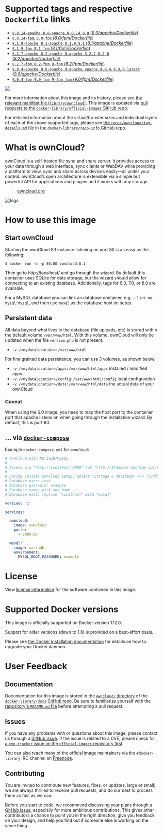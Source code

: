 # Supported tags and respective `Dockerfile` links

-	[`8.0.14-apache`, `8.0-apache`, `8.0.14`, `8.0` (*8.0/apache/Dockerfile*)](https://github.com/docker-library/owncloud/blob/94143a2da24c5f5ca90fede12cd5bb1aa5dc1f1a/8.0/apache/Dockerfile)
-	[`8.0.14-fpm`, `8.0-fpm` (*8.0/fpm/Dockerfile*)](https://github.com/docker-library/owncloud/blob/94143a2da24c5f5ca90fede12cd5bb1aa5dc1f1a/8.0/fpm/Dockerfile)
-	[`8.1.9-apache`, `8.1-apache`, `8.1.9`, `8.1` (*8.1/apache/Dockerfile*)](https://github.com/docker-library/owncloud/blob/94143a2da24c5f5ca90fede12cd5bb1aa5dc1f1a/8.1/apache/Dockerfile)
-	[`8.1.9-fpm`, `8.1-fpm` (*8.1/fpm/Dockerfile*)](https://github.com/docker-library/owncloud/blob/94143a2da24c5f5ca90fede12cd5bb1aa5dc1f1a/8.1/fpm/Dockerfile)
-	[`8.2.7-apache`, `8.2-apache`, `8-apache`, `8.2.7`, `8.2`, `8` (*8.2/apache/Dockerfile*)](https://github.com/docker-library/owncloud/blob/94143a2da24c5f5ca90fede12cd5bb1aa5dc1f1a/8.2/apache/Dockerfile)
-	[`8.2.7-fpm`, `8.2-fpm`, `8-fpm` (*8.2/fpm/Dockerfile*)](https://github.com/docker-library/owncloud/blob/94143a2da24c5f5ca90fede12cd5bb1aa5dc1f1a/8.2/fpm/Dockerfile)
-	[`9.0.4-apache`, `9.0-apache`, `9-apache`, `apache`, `9.0.4`, `9.0`, `9`, `latest` (*9.0/apache/Dockerfile*)](https://github.com/docker-library/owncloud/blob/94143a2da24c5f5ca90fede12cd5bb1aa5dc1f1a/9.0/apache/Dockerfile)
-	[`9.0.4-fpm`, `9.0-fpm`, `9-fpm`, `fpm` (*9.0/fpm/Dockerfile*)](https://github.com/docker-library/owncloud/blob/94143a2da24c5f5ca90fede12cd5bb1aa5dc1f1a/9.0/fpm/Dockerfile)

[![](https://badge.imagelayers.io/owncloud:latest.svg)](https://imagelayers.io/?images=owncloud:8.0.14-apache,owncloud:8.0.14-fpm,owncloud:8.1.9-apache,owncloud:8.1.9-fpm,owncloud:8.2.7-apache,owncloud:8.2.7-fpm,owncloud:9.0.4-apache,owncloud:9.0.4-fpm)

For more information about this image and its history, please see [the relevant manifest file (`library/owncloud`)](https://github.com/docker-library/official-images/blob/master/library/owncloud). This image is updated via [pull requests to the `docker-library/official-images` GitHub repo](https://github.com/docker-library/official-images/pulls?q=label%3Alibrary%2Fowncloud).

For detailed information about the virtual/transfer sizes and individual layers of each of the above supported tags, please see [the `repos/owncloud/tag-details.md` file](https://github.com/docker-library/repo-info/blob/master/repos/owncloud/tag-details.md) in [the `docker-library/repo-info` GitHub repo](https://github.com/docker-library/repo-info).

# What is ownCloud?

ownCloud is a self-hosted file sync and share server. It provides access to your data through a web interface, sync clients or WebDAV while providing a platform to view, sync and share across devices easily—all under your control. ownCloud’s open architecture is extensible via a simple but powerful API for applications and plugins and it works with any storage.

> [owncloud.org](https://owncloud.org/)

![logo](https://raw.githubusercontent.com/docker-library/docs/9d36b4ed7cabc35dbd3849272ba2bd7abe482172/owncloud/logo.png)

# How to use this image

## Start ownCloud

Starting the ownCloud 8.1 instance listening on port 80 is as easy as the following:

```console
$ docker run -d -p 80:80 owncloud:8.1
```

Then go to http://localhost/ and go through the wizard. By default this container uses SQLite for data storage, but the wizard should allow for connecting to an existing database. Additionally, tags for 6.0, 7.0, or 8.0 are available.

For a MySQL database you can link an database container, e.g. `--link my-mysql:mysql`, and then use `mysql` as the database host on setup.

## Persistent data

All data beyond what lives in the database (file uploads, etc) is stored within the default volume `/var/www/html`. With this volume, ownCloud will only be updated when the file `version.php` is not present.

-	`-v /<mydatalocation>:/var/www/html`

For fine grained data persistence, you can use 3 volumes, as shown below.

-	`-v /<mydatalocation>/apps:/var/www/html/apps` installed / modified apps
-	`-v /<mydatalocation>/config:/var/www/html/config` local configuration
-	`-v /<mydatalocation>/data:/var/www/html/data` the actual data of your ownCloud

### Caveat

When using the 6.0 image, you need to map the host port to the container port that apache listens on when going through the installation wizard. By default, this is port 80.

## ... via [`docker-compose`](https://github.com/docker/compose)

Example `docker-compose.yml` for `owncloud`:

```yaml
# ownCloud with MariaDB/MySQL
#
# Access via "http://localhost:8080" (or "http://$(docker-machine ip):8080" if using docker-machine)
#
# During initial ownCloud setup, select "Storage & database" --> "Configure the database" --> "MySQL/MariaDB"
# Database user: root
# Database password: example
# Database name: pick any name
# Database host: replace "localhost" with "mysql"

version: '2'

services:

  owncloud:
    image: owncloud
    ports:
      - 8080:80

  mysql:
    image: mariadb
    environment:
      MYSQL_ROOT_PASSWORD: example
```

# License

View [license information](https://owncloud.org/contribute/agreement/) for the software contained in this image.

# Supported Docker versions

This image is officially supported on Docker version 1.12.0.

Support for older versions (down to 1.6) is provided on a best-effort basis.

Please see [the Docker installation documentation](https://docs.docker.com/installation/) for details on how to upgrade your Docker daemon.

# User Feedback

## Documentation

Documentation for this image is stored in the [`owncloud/` directory](https://github.com/docker-library/docs/tree/master/owncloud) of the [`docker-library/docs` GitHub repo](https://github.com/docker-library/docs). Be sure to familiarize yourself with the [repository's `README.md` file](https://github.com/docker-library/docs/blob/master/README.md) before attempting a pull request.

## Issues

If you have any problems with or questions about this image, please contact us through a [GitHub issue](https://github.com/docker-library/owncloud/issues). If the issue is related to a CVE, please check for [a `cve-tracker` issue on the `official-images` repository first](https://github.com/docker-library/official-images/issues?q=label%3Acve-tracker).

You can also reach many of the official image maintainers via the `#docker-library` IRC channel on [Freenode](https://freenode.net).

## Contributing

You are invited to contribute new features, fixes, or updates, large or small; we are always thrilled to receive pull requests, and do our best to process them as fast as we can.

Before you start to code, we recommend discussing your plans through a [GitHub issue](https://github.com/docker-library/owncloud/issues), especially for more ambitious contributions. This gives other contributors a chance to point you in the right direction, give you feedback on your design, and help you find out if someone else is working on the same thing.
